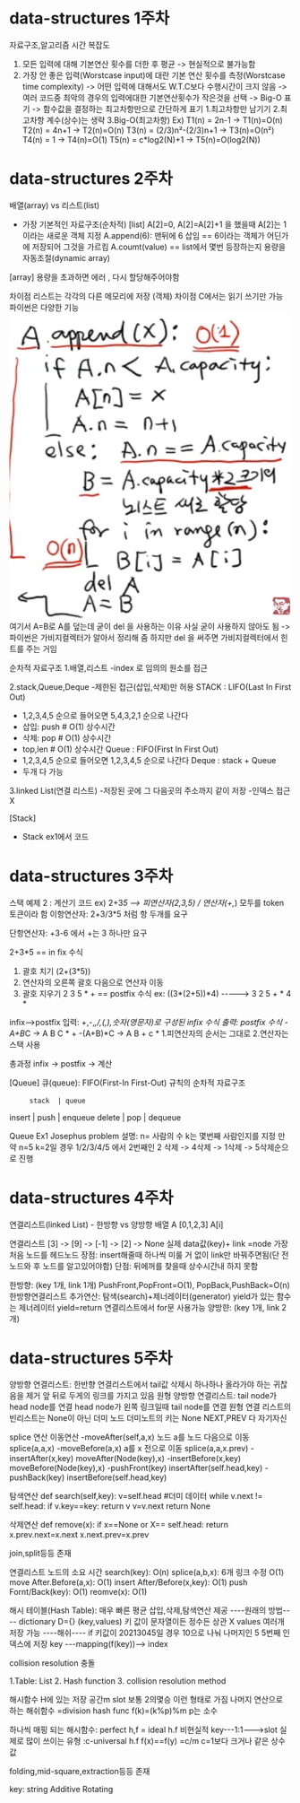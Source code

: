 ﻿# data-structures 1주차
자료구조,알고리즘 시간 복잡도
1. 모든 입력에 대해 기본연산 횟수를 더한 후 평균
    -> 현실적으로 불가능함
2. 가장 안 좋은 입력(Worstcase input)에 대란 기본 연산 횟수를 측정(Worstcase time complexity)
    -> 어떤 입력에 대해서도 W.T.C보다 수행시간이 크지 않음
    -> 여러 코드중 최악의 경우의 입력에대한 기본연산횟수가 작은것을 선택
    -> Big-O 표기
    -> 함수값을 결정하는 최고차항만으로 간단하게 표기
         1.최고차항만 남기기
         2.최고차항 계수(상수)는 생략
         3.Big-O(최고차항)
         Ex)
         T1(n) = 2n-1 -> T1(n)=O(n)
         T2(n) = 4n+1 -> T2(n)=O(n)
         T3(n) = (2/3)n²-(2/3)n+1 -> T3(n)=O(n²)
         T4(n) = 1 -> T4(n)=O(1)
         T5(n) = c*log2(N)+1 -> T5(n)=O(log2(N))

# data-structures 2주차
배열(array) vs 리스트(list)
- 가장 기본적인 자료구조(순차적)
[list]
A[2]=0, A[2]=A[2]+1 을 했을때 A[2]는 1이라는 새로운 객체 지정
A.append(6): 맨뒤에 6 삽임 == 6이라는 객체가 어딘가에 저장되어 그것을 가르킴
A.coumt(value) == list에서 몇번 등장하는지
용량을 자동조절(dynamic array)

[array]
용량을 초과하면 에러 , 다시 할당해주어야함

차이점 리스트는 각각의 다른 메모리에 저장 (객체)
차이점 C에서는 읽기 쓰기만 가능 파이썬은 다양한 기능
![img.png](img.png)
여기서 A=B로 A를 덮는데 굳이 del 을 사용하는 이유
사실 굳이 사용하지 않아도 됨 -> 파이썬은 가비지컬렉터가 알아서 정리해 줌 
하지만 del 을 써주면 가비지컬렉터에서 힌트를 주는 거임

순차적 자료구조
1.배열,리스트
-index 로 임의의 원소를 접근

2.stack,Queue,Deque
-제한된 접근(삽입,삭제)만 허용 
STACK : LIFO(Last In First Out)
- 1,2,3,4,5 순으로 들어오면 5,4,3,2,1 순으로 나간다
- 삽입: push # O(1) 상수시간
- 삭제: pop # O(1) 상수시간
- top,len # O(1) 상수시간
Queue : FIFO(First In First Out) 
- 1,2,3,4,5 순으로 들어오면 1,2,3,4,5 순으로 나간다
Deque : stack + Queue
- 두개 다 가능

3.linked List(연결 리스트)
-저장된 곳에 그 다음곳의 주소까지 같이 저장
-인덱스 접근 X

[Stack]
- Stack ex1에서 코드 
# data-structures 3주차
스택 예제 2 : 계산기 코드
ex) 2+3*5 --> 피연산자(2,3,5) / 연산자(+,*) 모두를 token 토큰이라 함 
이항연산자: 2+3/3*5 처럼 항 두개를 요구

단항연산자: +3-6 에서 +는 3 하나만 요구 

2+3*5 == in fix 수식
1. 괄호 치기 (2+(3*5))
2. 연산자의 오른쪽 괄호 다음으로 연산자 이동
3. 괄호 지우기
2 3 5 * + == postfix 수식
ex: ((3*(2+5))*4) -----> 3 2 5 + * 4 *

infix-->postfix
입력: +,-,*,/,(,),숫자(영문자)로 구성된 infix 수식
출력: postfix 수식 
-A+B*C -> A B C * +
-(A+B)*C -> A B + c *
1.피연산자의 순서는 그대로
2.연산자는 스택 사용

총과정 infix -> postfix -> 계산

[Queue]
큐(queue): FIFO(First-In First-Out) 규칙의 순차적 자료구조

         stack  | queue
insert | push   | enqueue
delete | pop    | dequeue 

Queue Ex1 Josephus problem
설명:  n= 사람의 수 k는 몇번째 사람인지를 지정
만약 n=5 k=2일 경우 1/2/3/4/5 에서 2번째인 2 삭제 -> 4삭제 -> 1삭제 -> 5삭제순으로 진행

# data-structures 4주차
연결리스트(linked List) - 한방향 vs 양방향
배열 A [0,1,2,3]
    A[i]  

연결리스트 [3] -> [9] -> [-1] -> [2] -> None
    실제 data값(key)+ link =node 
가장 처음 노드를 헤드노드 
장점: insert해줄때 하나씩 미룰 거 없이 link만 바꿔주면됨(단 전 노드와 후 노드를 알고있어야함)
단점: 뒤에꺼를 찾을때 상수시간내 하지 못함

한방향:  (key 1개, link 1개)
PushFront,PopFront=O(1), PopBack,PushBack=O(n) 
한방향연결리스트 추가연산: 탐색(search)+제너레이터(generator)
yield가 있는 함수는 제너레이터  yield=return 연결리스트에서 for문 사용가능
양방햔:  (key 1개, link 2개)

# data-structures 5주차
양방향 연결리스트: 한반향 연결리스트에서 tail값 삭제시 하나하나 올라가야 하는 귀찮음을 제거 앞 뒤로 두게의 링크를 가지고 있음
원형 양방향 연결리스트: tail node가 head node를 연결 head node가 왼쪽 링크일때 tail node를 연결
원형 연결 리스트의 빈리스트는 None이 아닌 더미 노드 더미노트의 키는 None NEXT,PREV 다 자기자신

splice 연산
이동연산
-moveAfter(self,a,x)
    노드 a를 노드 다음으로 이동
    splice(a,a,x)
-moveBefore(a,x)
    a를 x 전으로 이돋
    splice(a,a,x.prev)
-insertAfter(x,key)
    moveAfter(Node(key),x)
-insertBefore(x,key)
    moveBefore(Node(key),x)
-pushFront(key)
    insertAfter(self.head,key)
-pushBack(key)
    insertBefore(self.head,key)

탐색연산
def search(self,key):
    v=self.head #더미 데이터
    while v.next != self.head:
        if v.key==key:
            return v
        v=v.next
    return None

삭제연산
def remove(x):
    if x==None or X== self.head:
        return
    x.prev.next=x.next
    x.next.prev=x.prev

join,split등등 존재

연결리스트 노드의 소요 시간
search(key): O(n)
splice(a,b,x): 6개 링크 수정 O(1)
move After.Before(a,x): O(1)
insert After/Before(x,key): O(1)
push Fornt/Back(key): O(1)
reomve(x): O(1)

해시 테이블(Hash Table): 매우 빠른 평균 삽입,삭제,탐색연산 제공
----원래의 방법----
dictionary 
D={} (key,values)
키 값이 문자열이든 정수든 상관 X
values 여러개 저장 가능
----해쉬----
if 키값이 20213045일 경우 10으로 나눠 나머지인 5 5번째 인덱스에 저장
key ---mapping(f(key))--> index

collision resolution 충돌

1.Table: List
2. Hash function
3. collision resolution method

해시함수 H에 있는 저장 공간m slot 보통 2의몇승 이런 형태로 가짐
나머지 연산으로 하는 해쉬함수 =division  hash func
f(k)=(k%p)%m p는 소수

하나씩 매핑 되는 해시함수: perfect h,f = ideal h.f 비현실적
key---1:1--->slot
실제로 많이 쓰이는 유형 :c-universal h.f
f(x)==f(y) =c/m   c=1보다 크거나 같은 상수값

folding,mid-square,extraction등등 존재

key: string
Additive 
Rotating
